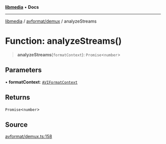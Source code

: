 [**libmedia**](../../../README.md) • **Docs**

***

[libmedia](../../../README.md) / [avformat/demux](../README.md) / analyzeStreams

# Function: analyzeStreams()

> **analyzeStreams**(`formatContext`): `Promise`\<`number`\>

## Parameters

• **formatContext**: [`AVIFormatContext`](../../AVformatContext/interfaces/AVIFormatContext.md)

## Returns

`Promise`\<`number`\>

## Source

[avformat/demux.ts:158](https://github.com/zhaohappy/libmedia/blob/b4bb608d2b1c00d036d73fc8d222b1a97be53694/src/avformat/demux.ts#L158)
